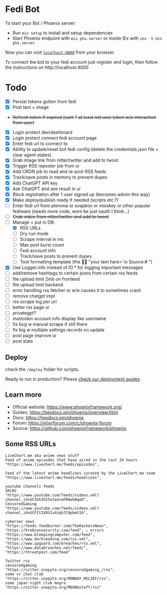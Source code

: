# Fedi Bot

To start your Bot / Phoenix server:

  * Run `mix setup` to install and setup dependencies
  * Start Phoenix endpoint with `mix phx.server` or inside IEx with `iex -S mix phx.server`

Now you can visit [`localhost:4000`](http://localhost:4000) from your browser.

To connect the bot to your fedi account just register and login, then follow the instructions on http://localhost:4000

# Todo 

- [x] Persist tokens gotten from fedi
- [x] Post text + image
- ~~Refresh token if expired (cant ? at least not user token w/o interaction from user)~~
- [x] Login protect dev/dashboard 
- [x] Login protect connect fedi account page
- [x] Enter fedi url to connect to 
- [x] Ability to update/reset bot fedi config (delete the credentials.json file + clear agent states)
- [x] Grab image link from nitter/twitter and add to twoot 
- [x] Trigger RSS reposter job from ui 
- [x] Add CRON job to read and re-post RSS feeds
- [x] Track/save posts in memory to prevent dupes
- [x] Add ChatGPT API key
- [x] Ask ChatGPT and see result in ui
- [x] Block registration after 1 user signed up (becomes admin this way)
- [x] Make deploy/publish ready if needed (scripts etc.?)
- [ ] Enter fedi url from pleroma or soapbox or misskey or other popular fediware (needs more code, wont be just oauth I think...)   
- [ ] ~~Grab video from nitter/twitter and add to twoot~~
- [ ] Manage + put in DB: 
  - [x] RSS URLs
  - [ ] Dry run mode
  - [ ] Scrape interval in ms
  - [ ] Max post burst count
  - [ ] Fedi account info
  - [ ] Track/save posts to prevent dupes
  - [ ] Toot formatting template (the 🤖💬 "your text here> \n Source:# ")
- [x] Use Logger.info instead of IO.* for logging important messages
- [ ] add/remove hashtags to certain posts from certain rss feeds
- [ ] file upload limit 2mb on frontend
- [ ] file upload limit backend
- [ ] error handling rss fetcher or w/e causes it to sometimes crash
- [ ] remove chatgpt impl
- [ ] rss scrape log per url
- [ ] better rss page ui
- [ ] privategpt?
- [ ] mastodon account info display like username
- [ ] fix bug w manual scrape if still there
- [ ] fix big w multiple settings records on update
- [ ] post page improve ui
- [ ] post stats

## Deploy

check the `/deploy` folder for scripts.

Ready to run in production? Please [check our deployment guides](https://hexdocs.pm/phoenix/deployment.html).
## Learn more

  * Official website: https://www.phoenixframework.org/
  * Guides: https://hexdocs.pm/phoenix/overview.html
  * Docs: https://hexdocs.pm/phoenix
  * Forum: https://elixirforum.com/c/phoenix-forum
  * Source: https://github.com/phoenixframework/phoenix


## Some RSS URLs

    LiveChart.me aka anime news stuff
    Feed of anime episodes that have aired in the last 24 hours
    "https://www.livechart.me/feeds/episodes",

    Feed of the latest anime headlines curated by the LiveChart.me team
    "https://www.livechart.me/feeds/headlines",

    youtube channels feeds
    IRLM2
    "https://www.youtube.com/feeds/videos.xml?channel_id=UC3oh3hI5xteovwFRAwG0qwQ",
    CensoredGaming
    "https://www.youtube.com/feeds/videos.xml?channel_id=UCFItIX8SIs4zqhJCHpbeV1A",

    cybersec news
    "https://feeds.feedburner.com/TheHackersNews",
    "https://krebsonsecurity.com/feed", ⚠️ errors
    "https://www.bleepingcomputer.com/feed",
    "https://www.darkreading.com/rss.xml",
    "https://www.upguard.com/breaches/rss.xml",
    "https://www.databreaches.net/feed/",
    "https://threatpost.com/feed"

    Twitter rss
    censoredgaming
    "https://nitter.snopyta.org/censoredgaming_/rss",
    some vr chat club
    "https://nitter.snopyta.org/MONDAY_RELIEF/rss",
    some japan night club mogra
    "https://nitter.snopyta.org/MOGRAstaff/rss"


